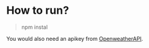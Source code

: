 # How to run?

> npm instal

You would also need an apikey from [OpenweatherAPI](https://openweathermap.org/api).
